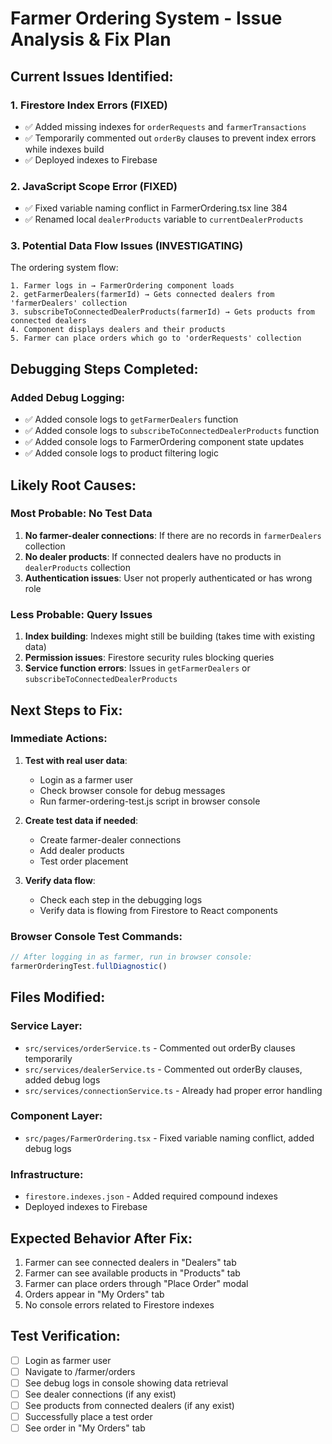 # Farmer Ordering System - Issue Analysis & Fix Plan

## Current Issues Identified:

### 1. **Firestore Index Errors (FIXED)**
- ✅ Added missing indexes for `orderRequests` and `farmerTransactions`
- ✅ Temporarily commented out `orderBy` clauses to prevent index errors while indexes build
- ✅ Deployed indexes to Firebase

### 2. **JavaScript Scope Error (FIXED)**
- ✅ Fixed variable naming conflict in FarmerOrdering.tsx line 384
- ✅ Renamed local `dealerProducts` variable to `currentDealerProducts`

### 3. **Potential Data Flow Issues (INVESTIGATING)**

The ordering system flow:
```
1. Farmer logs in → FarmerOrdering component loads
2. getFarmerDealers(farmerId) → Gets connected dealers from 'farmerDealers' collection
3. subscribeToConnectedDealerProducts(farmerId) → Gets products from connected dealers
4. Component displays dealers and their products
5. Farmer can place orders which go to 'orderRequests' collection
```

## Debugging Steps Completed:

### Added Debug Logging:
- ✅ Added console logs to `getFarmerDealers` function
- ✅ Added console logs to `subscribeToConnectedDealerProducts` function  
- ✅ Added console logs to FarmerOrdering component state updates
- ✅ Added console logs to product filtering logic

## Likely Root Causes:

### **Most Probable: No Test Data**
1. **No farmer-dealer connections**: If there are no records in `farmerDealers` collection
2. **No dealer products**: If connected dealers have no products in `dealerProducts` collection
3. **Authentication issues**: User not properly authenticated or has wrong role

### **Less Probable: Query Issues**
1. **Index building**: Indexes might still be building (takes time with existing data)
2. **Permission issues**: Firestore security rules blocking queries
3. **Service function errors**: Issues in `getFarmerDealers` or `subscribeToConnectedDealerProducts`

## Next Steps to Fix:

### Immediate Actions:
1. **Test with real user data**:
   - Login as a farmer user
   - Check browser console for debug messages
   - Run farmer-ordering-test.js script in browser console

2. **Create test data if needed**:
   - Create farmer-dealer connections
   - Add dealer products
   - Test order placement

3. **Verify data flow**:
   - Check each step in the debugging logs
   - Verify data is flowing from Firestore to React components

### Browser Console Test Commands:
```javascript
// After logging in as farmer, run in browser console:
farmerOrderingTest.fullDiagnostic()
```

## Files Modified:

### Service Layer:
- `src/services/orderService.ts` - Commented out orderBy clauses temporarily
- `src/services/dealerService.ts` - Commented out orderBy clauses, added debug logs  
- `src/services/connectionService.ts` - Already had proper error handling

### Component Layer:
- `src/pages/FarmerOrdering.tsx` - Fixed variable naming conflict, added debug logs

### Infrastructure:
- `firestore.indexes.json` - Added required compound indexes
- Deployed indexes to Firebase

## Expected Behavior After Fix:
1. Farmer can see connected dealers in "Dealers" tab
2. Farmer can see available products in "Products" tab
3. Farmer can place orders through "Place Order" modal
4. Orders appear in "My Orders" tab
5. No console errors related to Firestore indexes

## Test Verification:
- [ ] Login as farmer user
- [ ] Navigate to /farmer/orders  
- [ ] See debug logs in console showing data retrieval
- [ ] See dealer connections (if any exist)
- [ ] See products from connected dealers (if any exist)
- [ ] Successfully place a test order
- [ ] See order in "My Orders" tab

